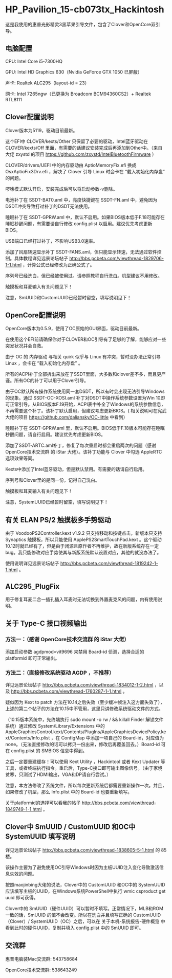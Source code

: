 # HP_Pavilion_15-cb073tx_Hackintosh

这是我使用的惠普光影精灵3黑苹果引导文件，包含了Clover和OpenCore双引导。

## 电脑配置

CPU: Intel Core i5-7300HQ

GPU: Intel HD Graphics 630（Nvidia GeForce GTX 1050 已屏蔽）

声卡: Realtek ALC295（layout-id = 23）

网卡: Intel 7265ngw（已更换为 Broadcom BCM94360CS2）+ Realtek RTL8111

## Clover配置说明

Clover版本为5119，驱动目前最新。

这个EFI中 CLOVER/kexts/Other 只保留了必要的驱动，Intel蓝牙驱动在 CLOVER/kexts/Off 里面，有需要的话建议安装完成后再添加到Other中。（来自大佬 zxystd 的项目 https://github.com/zxystd/IntelBluetoothFirmware ）

CLOVER/drivers/UEFI 中的内存驱动由 AptioMemoryFix.efi 换成 OsxAptioFix3Drv.efi ，解决了 Clover 引导 Linux 时会卡在 “载入初始化内存盘” 的问题。

啰嗦模式默认开启，安装完成后可以将启动参数-v删除。

电池补丁在 SSDT-BAT0.aml 中，亮度快捷键在 SSDT-FN.aml 中，避免因为DSDT冲突导致打过补丁的DSDT无法使用。

睡眠补丁在 SSDT-GPRW.aml 中，默认不启用。如果BIOS版本低于F.18可能存在睡眠秒醒问题，有需要请自行修改 config.plist 以启用。建议优先考虑更新BIOS。

USB端口已经打过补丁，不影响USB3.0速率。

添加了风扇转速显示补丁 SSDT-FANS.aml，但只能显示转速，无法通过软件控制。具体教程详见远景论坛帖子 http://bbs.pcbeta.com/viewthread-1829706-1-1.html ，计算公式已经修改为正确公式了。

序列号已经洗白，但已经被使用过。请参照教程自行洗白。机型建议不用修改。

触摸板和耳麦输入有关问题见下！

注意，SmUUID和CustomUUID已经暂时留空，填写说明见下！

## OpenCore配置说明

OpenCore版本为0.5.9，使用了OC原始的GUI界面，驱动目前最新。

在使用这个EFI前请确保你对于CLOVER和OC引导有了足够的了解，能够应对一些突发状况并会自救。

由于 OC 的 内存驱动 与相关 quirk 似乎与 Linux 有冲突，暂时没办法正常引导 Linux ，会卡在 “载入初始化内存盘” 。

所有的ACPI补丁全部拆出来放在了SSDT里面，大多数和clover差不多，而且更严谨。所有OC的补丁可以用于Clover引导。

由于OC默认所有操作系统使用同一套DSDT，所以有时会出现无法引导Windows的现象。通过 SSDT-OC-XOSI.aml 补丁对DSDT中操作系统参数设置为Win 10即可正常引导。从BIOS版本F.19开始，ACPI表中补全了Windows的系统参数信息，不再需要这个补丁。该补丁默认启用，但建议考虑更新BIOS。( 相关说明可在宪武大佬的项目 https://github.com/daliansky/OC-little 中看到）

睡眠补丁在 SSDT-GPRW.aml 里，默认不启用。BIOS低于F.18版本可能存在睡眠秒醒问题，请自行启用。建议优先考虑更新BIOS。

添加了SSDT-ARTC.aml补丁，修复了每次重启时都会重启两次的问题（感谢 OpenCore技术交流群 的 iStar 大佬）。该补丁功能与 Clover 中勾选 AppleRTC 选项效果等同。

Kexts中添加了Intel蓝牙驱动，但是默认禁用。有需要的话请自行启用。

序列号和Clover里的是同一份，记得自己洗白。

触摸板和耳麦输入有关问题见下！

注意，SystemUUID已经暂时留空，填写说明见下！

## 有关 ELAN PS/2 触摸板多手势驱动

由于 VoodooPS2Controller.kext v1.9.2 只支持移动和按键点击，新版本只支持 Synaptics 触摸板，所以只能使用 ApplePS2SmartTouchPad.kext 。这个驱动10.12时就已经有了，但是由于闭源且原作者不再维护，故在新版系统存在一定bug。我只能修改对应手势使其与新版系统默认设置对应，其他的就没办法了。

使用说明详见远景论坛帖子 http://bbs.pcbeta.com/viewthread-1819242-1-1.html 。

## ALC295_PlugFix

用于修复耳麦二合一插孔插入耳麦时无法切换到外置麦克风的问题，内有使用说明。

## 关于 Type-C 接口视频输出

### 方法一：（感谢 OpenCore技术交流群 的 iStar 大佬）

添加启动参数 agdpmod=vit9696 来禁用 Board-id 侦测，选择合适的 platformid 即可正常输出。

### 方法二：（直接修改系统驱动 AGDP ，不推荐）

详见远景论坛帖子 http://bbs.pcbeta.com/viewthread-1834012-1-2.html ，以及 http://bbs.pcbeta.com/viewthread-1760287-1-1.html 。

疑似因为 Kext to patch 方法在10.14之后失效（至少缓冲帧注入这方面失效了），上述的第二个帖子的方法在10.15中不管用，这里只讲修改系统驱动文件的方式。

（10.15版本系统中，先终端执行 sudo mount -o rw / && killall Finder 解锁文件系统）通过修改 System/Library/Extensions 中的 AppleGraphicsControl.kext/Contents/PlugIns/AppleGraphicsDevicePolicy.kext/Contents/Info.plist ，在 <key>ConfigMap</key> 中添加一项自己的 Board-id，对应值为 none。（无法直接修改的话可以拷贝一份出来，修改后再覆盖回去。）Board-id 可在 config.plist 的 SMBIOS 信息中得到。

之后一定要重建缓存！可以使用 Kext Utility ，Hackintool 或者 Kext Updater 等工具，或者终端执行指令。重启后，Type-C接口即可输出图像信号。（由于家境贫寒，只测试了HDMI输出，VGA和DP请自行尝试。）

注意，本方法修改了系统文件，所以每次更新系统后都需要重新操作一次。并且，如果修改了机型，那么 Info.plist 中的 Board-id 也要重新填写。

关于platformid的选择可以看我的帖子 http://bbs.pcbeta.com/viewthread-1849749-1-1.html 。

## Clover中 SmUUID / CustomUUID 和OC中 SystemUUID 填写说明

详见远景论坛帖子 http://bbs.pcbeta.com/viewthread-1838605-5-1.html 的 85 楼。

该操作主要为了避免使用OC引导Windows时因为主板UUID注入变化导致激活信息失效的问题。

按照maojinbing大佬的说法，Clover中的 CustomUUID 和OC中的 SystemUUID 应该填写主板的UUID，在Windows系统PowerShell中执行 wmic csproduct get uuid 即可获得。

Clover中的 SmUUID（硬件UUID）可以暂时不填写。正常情况下，MLB和ROM一致的话，SmUUID 的值不会改变。所以在洗白并且填写正确的 CustomUUID（Clover）/ SystemUUID（OC）之后，可以在 关于本机-系统报告-硬件概览 中看到此时的硬件UUID，复制并填入 config.plist 中的 SmUUID 即可。

## 交流群

惠普电脑装Mac交流群: 543758684

OpenCore技术交流群: 538643249
